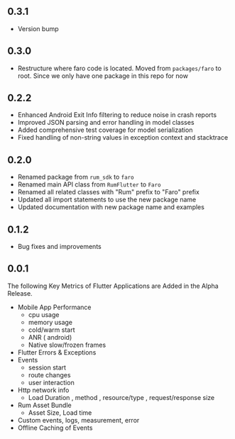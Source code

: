 ## 0.3.1

- Version bump

## 0.3.0

- Restructure where faro code is located. Moved from `packages/faro` to root. Since we only have one package in this repo for now

## 0.2.2

- Enhanced Android Exit Info filtering to reduce noise in crash reports
- Improved JSON parsing and error handling in model classes
- Added comprehensive test coverage for model serialization
- Fixed handling of non-string values in exception context and stacktrace

## 0.2.0

- Renamed package from `rum_sdk` to `faro`
- Renamed main API class from `RumFlutter` to `Faro`
- Renamed all related classes with "Rum" prefix to "Faro" prefix
- Updated all import statements to use the new package name
- Updated documentation with new package name and examples

## 0.1.2

- Bug fixes and improvements

## 0.0.1

The following Key Metrics of Flutter Applications are Added in the Alpha Release.

- Mobile App Performance
  - cpu usage
  - memory usage
  - cold/warm start
  - ANR ( android)
  - Native slow/frozen frames
- Flutter Errors & Exceptions
- Events
  - session start
  - route changes
  - user interaction
- Http network info
  - Load Duration , method , resource/type , request/response size
- Rum Asset Bundle
  - Asset Size, Load time
- Custom events, logs, measurement, error
- Offline Caching of Events
